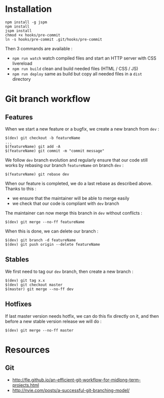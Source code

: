 # Installation

```
npm install -g jspm
npm install
jspm install
chmod +x hooks/pre-commit
ln -s hooks/pre-commit .git/hooks/pre-commit
```

Then 3 commands are available :
- `npm run watch` watch compiled files and start an HTTP server with CSS livereload
- `npm run build` clean and build needed files (HTML / CSS / JS)
- `npm run deploy` same as build but copy all needed files in a `dist` directory

# Git branch workflow

## Features

When we start a new feature or a bugfix, we create a new branch from `dev` :

```
$(dev) git checkout -b featureName
...
$(featureName) git add -A
$(featureName) git commit -m "commit message"
```

We follow `dev` branch evolution and regularly ensure that our code still works by rebasing our branch `featureName` on branch `dev` :

```
$(featureName) git rebase dev
```

When our feature is completed, we do a last rebase as described above. Thanks to this :

- we ensure that the maintainer will be able to merge easily
- we check that our code is compliant with `dev` branch

The maintainer can now merge this branch in `dev` without conflicts :

```
$(dev) git merge --no-ff featureName
```

When this is done, we can delete our branch :

```
$(dev) git branch -d featureName
$(dev) git push origin --delete featureName
```

## Stables

We first need to tag our `dev` branch, then create a new branch :

```
$(dev) git tag x.x
$(dev) git checkout master
$(master) git merge --no-ff dev
```

## Hotfixes

If last master version needs hotfix, we can do this fix directly on it, and then before a new stable version release we will do :

```
$(dev) git merge --no-ff master
```

# Resources

## Git

- http://fle.github.io/an-efficient-git-workflow-for-midlong-term-projects.html
- http://nvie.com/posts/a-successful-git-branching-model/
